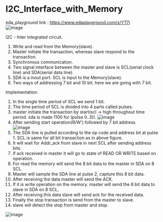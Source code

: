 # I2C_Interface_with_Memory
eda_playground link : https://www.edaplayground.com/x/YT7i  
![image](https://github.com/user-attachments/assets/a35e42cd-21b2-4672-a1cc-074f8f0e55e6)  

I2C - Inter integrated circuit.   
1. Write and read from the Memory(slave).  
2. Master initiate the transaction, whereas slave respond to the transaction.  
3. Synchronous communication.  
4. Two signal interface between the master and slave is SCL(serial clock line) and SDA(serial data line).  
5. SDA is a inout port. SCL is input to the Memory(slave).
6. Two ways of addressing 7 bit and 10 bit. here we are going with 7 bit.  

Implementation:  
1. In the single time period of SCL we send 1 bit.
2. The time period of SCL is divided into 4 parts called pulses.
3. master initiate the transaction by start(scl -> high throughout time period. sda is made 1100 for (pulse 0..3)).
   ![image](https://github.com/user-attachments/assets/aa4e02d6-464e-432e-a8a1-b96c4d46265d)   
4. After sending start operation(R/W') followed by 7 bit address.   
   ![image](https://github.com/user-attachments/assets/b0ebc840-5f4d-4039-a8b2-513ca6115127)
5. The SDA line is pulled according to the op code and address bit at pulse 1. SCL is same for all bit transaction as in above figure.   
6. It will wait for Addr_ack from slave in next SCL after sending address bits.   
7. if ack received in master it will go to state of READ OR WRITE based on operation.   
8. For read the memory will send the 8 bit data to the master in SDA on 8 SCL.   
9. Master will sample the SDA line at pulse 2, capture this 8 bit data.      
10. After receiving the data master will send the ACK.   
11. If it is write operation on the memory. master will send the 8 bit data to slave in SDA on 8 SCL.   
12. After receiving this data slave will send ack for the received data.   
13. Finally the stop transaction is send from the master to slave.   
14. slave will detect the stop from master and stop.

   ![image](https://github.com/user-attachments/assets/efd58c9b-6a16-4d93-8576-e069aaf6098c)




